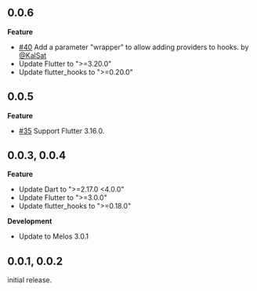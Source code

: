## 0.0.6

**Feature**

- [#40](https://github.com/wasabeef/flutter_hooks_test/pull/40) Add a parameter "wrapper" to allow adding providers to hooks. by [@KalSat](https://github.com/KalSat)
- Update Flutter to ">=3.20.0"
- Update flutter_hooks to ">=0.20.0"

## 0.0.5

**Feature**

- [#35](https://github.com/wasabeef/flutter_hooks_test/pull/35) Support Flutter 3.16.0.

## 0.0.3, 0.0.4

**Feature**

- Update Dart to ">=2.17.0 <4.0.0"
- Update Flutter to ">=3.0.0"
- Update flutter_hooks to ">=0.18.0"

**Development**

- Update to Melos 3.0.1

## 0.0.1, 0.0.2

initial release.
